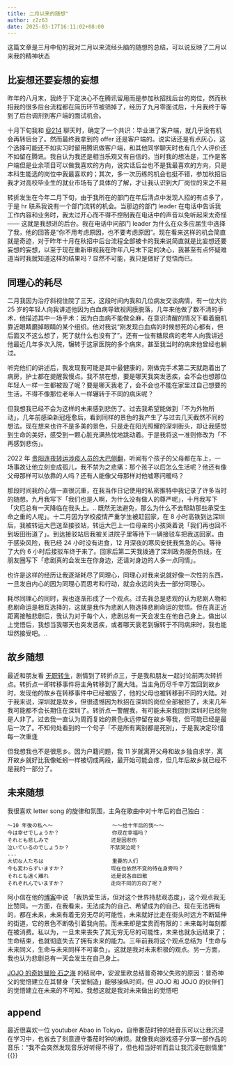 ```yaml
---
title: 二月以来的随想"
author: z2z63
date: 2025-03-17T16:11:02+08:00
---
```


这篇文章是三月中旬的我对二月以来流经头脑的随想的总结，可以说反映了二月以来我的精神状态

## 比妄想还要妄想的妄想
<!--more-->
昨年的八月末，我终于下定决心不在腾讯留用而是参加秋招找后台的岗位，然而秋招我的很多后台流程都在简历环节被筛掉了，经历了九月零面试后，十月我终于等到了后台调剂到客户端的面试机会。  

十月下旬我和 [@214](https://www.214polaris.top/) 聊天时，确定了一个共识：毕业进了客户端，就几乎没有机会再转后台了。然而最终我拿到的 offer 还是客户端的。说实话还是有点灰心，这个选择可能还不如实习时留用腾讯做客户端，和其他同学聊天时也有几个人评价还不如留在腾讯。我自认为我还是相当乐观又有自信的。当时我的想法是，工作是客户端但是业余项目可以做我喜欢的方向，说实话后台也不是我最喜欢的方向，只是本科生能选的岗位中我最喜欢的；其次，多一次历练的机会也挺不错，参加秋招后我才对高校毕业生的就业市场有了具体的了解，才让我认识到大厂岗位的来之不易

转折发生在今年二月下旬，由于我所在的部门在年后清点中发现人招的有点多了，于是 hr 联系我说有一个部门流转的机会。当那边的部门 leader 在电话中告诉我工作内容和业务时，我太过开心而不得不控制我在电话中的声音以免听起来太奇怪 —— 这就是我想进的后台。我在电话中问部门 leader 为什么在众多应届生中选择了我，他的回答是“你不用考虑原因，也不要考虑原因”。现在看来这样的机会简直就是奇迹，对于昨年十月在秋招中后台流程全部被卡的我来说简直就是比妄想还要妄想的妄想，以至于现在重新审视我在昨年八月末下定的决心，我甚至有点怀疑难道当时我就知道这样的结果吗？显然不可能，我只是做好了觉悟而已。

## 同理心的耗尽

二月我因为治疗斜视住院了三天，这段时间内我和几位病友交谈病情，有一位大约 25 岁的年轻人向我讲述他因为白血病导致视网膜脱落，几年来他做了数不清的手术，他描述其中一场手术：因为白血病不能做全麻，在意识清醒的情况下看着磨机靠近眼睛磨掉眼睛的某个组织。他对我说“刚发现白血病的时候想死的心都有，但后面又不这么想了，死了就什么也没有了”。还有一位有糖尿病的老年人向我讲述他最近几年多次入院，辗转于这家医院的多个病床，甚至我当时的病床他曾经也躺过。

听完他们的讲述后，我发现我可能是其中最健康的，刚做完手术第二天就跑着出了病房，护士都在提醒我慢点。我不禁在想，要是哪天我突发恶疾，会不会也想那位年轻人一样一生都被毁了呢？要是哪天我老了，会不会也不能在家里过自己想要的生活，不得不像那位老年人一样辗转于不同的病床呢？

但我想我已经不会为这样的未来感到悲伤了。过去我希望能做到「不为外物所动」，几年前感染新冠痊愈后，看到同样的景色的我产生了与过去几天截然不同的想法。现在想来也许不是多美的景色，只是走在阳光照耀的深圳街头，却让我感觉到生命的美好，感受到一颗心脏充满热忱地跳动着。于是我将这一准则修改为「不再感到悲伤」。

2022 年 [贵阳连夜转运涉疫人员的大巴侧翻](https://baike.baidu.com/item/9%C2%B718%E4%B8%89%E8%8D%94%E9%AB%98%E9%80%9F%E5%AE%A2%E8%BD%A6%E4%BE%A7%E7%BF%BB%E4%BA%8B%E6%95%85/62001575)，听闻有个孩子的父母都在车上，一场事故让他立刻变成孤儿，我不禁为之悲痛：那个孩子以后怎么生活呢？他还有像父母那样可以依靠的人吗？还有人能像父母那样对他嘘寒问暖吗？

那段时间我的心情一直很沉重，在我当作日记使用的私密推特中我记录了许多当时的随想。九月我写下「我们也是人啊，为什么没有做人的尊严呢」，十月我写下「灾厄总有一天降临在我头上。.. 既然无法避免，那么为什么不去帮助那些承受生命之重的人呢」。十二月因为学校疫情严重学生被赶回家，在 8 小时高铁到达深圳后，我被转运大巴送至接驳站，转运大巴上一位母亲的小孩哭着说「我们再也回不到坂田街道了」。到达接驳站后我被关进院子里等待下一辆接驳车把我送回家。由于感染风险，我已经 24 小时没有进食，12 月深夜的寒风安抚我焦急的心。等待了大约 6 小时后接驳车终于来了。回家后第二天我拨通了深圳政务服务热线，在朋友圈写下「悲剧真的会发生在你身边，还请对身边的人多一点同情」。

也许是这样的经历让我逐渐耗尽了同理心，同理心对我来说就好像一次性的东西，一旦发自内心的因为同理心而思考和行动，就会永远的失去一部分同理心。

耗尽同理心的同时，我也逐渐形成了一个观点。过去我总是悲观的认为悲剧人物和悲剧命运是相互选择的，这就是我作为悲剧人物选择悲剧命运的觉悟。但在真正近距离接触悲剧后，我认为对于每个人，悲剧总有一天会发生在他自己身上。做出以上觉悟后，我想当我哪天也突发恶疾，或者哪天衰老到辗转于不同病床时，我也能坦然接受吧。..

## 故乡随想

最近和朋友看 [无职转生](https://zh.moegirl.org.cn/%E6%97%A0%E8%81%8C%E8%BD%AC%E7%94%9F%EF%BD%9E%E5%88%B0%E4%BA%86%E5%BC%82%E4%B8%96%E7%95%8C%E5%B0%B1%E6%8B%BF%E5%87%BA%E7%9C%9F%E6%9C%AC%E4%BA%8B%EF%BD%9E)，剧情到了转折点三，于是我和朋友一起讨论前两次转折点。转折点一即转移事件将主角转移到了魔大陆。当主角历尽千辛万苦回到故乡时，发现他的故乡在转移事件中已经被毁了，他的父母也被转移到不同的大陆。对于我来说，深圳就是故乡，但很遗憾因为秋招在深圳的岗位全部被拒了，未来几年我可能都不会长期住在深圳了。转折点一警醒我，有可能未来我回到深圳时已经物是人非了。过去我一直认为周而复始的景色永远停留在故乡等我，但可能已经是最后一次了。不知何处看到的一个句子「不是所有离别都是死别」，于是我决定珍惜每一次重逢

但我想我也不是很思乡。因为户籍问题，我 11 岁就离开父母和故乡独自求学，离开故乡就好比我像蚯蚓一样被切成两段，最开始可能会疼，但几年后故乡就已经不是我的一部分了。

## 未来随想

我很喜欢 letter song 的旋律和氛围，主角在歌曲中对十年后的自己独白：

```text
～10 年後の私へ～                   ～～给十年后的我～～
今は幸せでしょうか？                 你现在幸福吗？
それとも悲しみで                    还是因悲伤
泣いているのでしょうか？             不禁哭泣呢？
...
大切な人たちは                      重要的人们
今も変わらずいますか？               现在也依然不变的待在身旁吗？
それとも遠く離れ                    还是说各自四散
それぞれんでいますか？               走向不同的方向了呢？
```

阿小信在他的[博客](https://blog.axiaoxin.com/post/2024-summary/)中说 「我热爱生活，但对这个世界持悲观态度」，这个观点我无比赞同。一方面，在我看来，无法成为的自己、希望成为的自己、现在无法拥有的，都在未来，未来有着无穷无尽的可能性，未来就好比走在街头时远方不断延伸的街道，它的景色不断吸引着我向前。而未来却是宝贵而有限的：未来每时每刻都在被消费。私以为，一旦未来丧失了其无穷无尽的可能性，未来也就永远结束了；生命结束，也就彻底失去了拥有未来的能力。三年前我将这个观点总结为「生命与未来同义，生命与未来同样不可辜负」。这就是我对未来积极的观点。另一方面，我也认为悲剧总有一天会发生在自己身上。

[JOJO 的奇妙冒险 石之海](https://zh.moegirl.org.cn/zh-hk/%E7%9F%B3%E4%B9%8B%E6%B5%B7) 的结局中，安波里欧总结普奇神父失败的原因：普奇神父的觉悟建立在其替身「天堂制造」能够操纵时间，但 JOJO 和 JOJO 的伙伴们的觉悟建立在未来的不可知。我想这就是我对未来做出的觉悟吧

## append

最近很喜欢一位 youtuber Abao in Tokyo，自带番茄时钟的轻音乐可以让我沉浸在学习中，也省去了刻意遵守番茄时钟的麻烦。就像我向游戏搭子分享一部作品的音乐：“我不会突然发现音乐好听得不得了，但也相当好听而且让我沉浸在剧情里”
{{<youtube ATOPZqUfzUo>}}